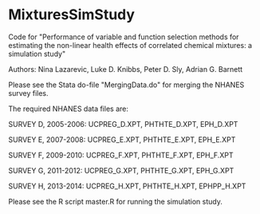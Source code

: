 # MixturesSimStudy
Code for "Performance of variable and function selection methods for estimating the non-linear health effects of correlated chemical mixtures: a simulation study"

Authors: Nina Lazarevic, Luke D. Knibbs, Peter D. Sly, Adrian G. Barnett


Please see the Stata do-file "MergingData.do" for merging the NHANES survey files.

The required NHANES data files are:

SURVEY D, 2005-2006: UCPREG_D.XPT, PHTHTE_D.XPT, EPH_D.XPT

SURVEY E, 2007-2008: UCPREG_E.XPT, PHTHTE_E.XPT, EPH_E.XPT

SURVEY F, 2009-2010: UCPREG_F.XPT, PHTHTE_F.XPT, EPH_F.XPT

SURVEY G, 2011-2012: UCPREG_G.XPT, PHTHTE_G.XPT, EPH_G.XPT

SURVEY H, 2013-2014: UCPREG_H.XPT, PHTHTE_H.XPT, EPHPP_H.XPT



Please see the R script master.R for running the simulation study. 
